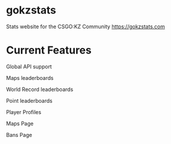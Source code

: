# gokzstats
Stats website for the CSGO:KZ Community
https://gokzstats.com

# Current Features
Global API support

Maps leaderboards

World Record leaderboards

Point leaderboards

Player Profiles

Maps Page

Bans Page
